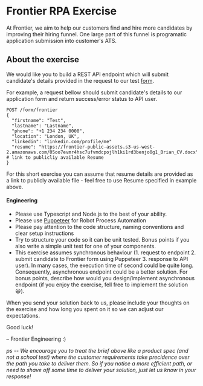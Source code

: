 # Frontier RPA Exercise
At Frontier, we aim to help our customers find and hire more candidates by improving their hiring funnel. One large part of this funnel is programatic application submission into customer's ATS.

## About the exercise
We would like you to build a REST API endpoint which will submit candidate's details provided in the request to our test [form](https://frontier.jobs/jobs/190562). 

For example, a request bellow should submit candidate's details to our application form and return success/error status to API user.
```
POST /form/frontier
{
  "firstname": "Test",
  "lastname": "Lastname",
  "phone": "+1 234 234 0000",
  "location": "London, UK",
  "linkedin": "linkedin.com/profile/me" 
  "resume": "https://frontier-public-assets.s3-us-west-2.amazonaws.com/05oo7evmr4hsc7ufvmdcpojlh1ki1rd3benjo0g1_Brian_CV.docx"  # link to publicliy available Resume
}
```

For this short exercise you can assume that resume details are provided as a link to publicly available file - feel free to use Resume specified in example above.

#### Engineering
- Please use Typescript and Node.js to the best of your ability.
- Please use [Puppeteer](https://pptr.dev/) for Robot Process Automation
- Please pay attention to the code structure, naming conventions and clear setup instructions
- Try to structure your code so it can be unit tested. Bonus points if you also write a simple unit test for one of your components.
- This exercise assumes synchronous behaviour (1. request to endpoint 2. submit candidate to Frontier form using Puppeteer 3. response to API user). In many cases, the execution time of second could be quite long. Consequently, asynchronous endpoint could be a better solution. For bonus points, describe how would you design/implement asynchronous endpoint (if you enjoy the exercise, fell free to implement the solution :smiley:).


When you send your solution back to us, please include your thoughts on the exercise and how long you spent on it so we can adjust our expectations.

Good luck!

– Frontier Engineering :)

*ps -- We encourage you to treat the brief above like a product spec (and not a school test) where the customer requirements take precidence over the path you take to deliver them. So if you notice a more efficient path, or need to shave off some time to deliver your solution, just let us know in your response!*
